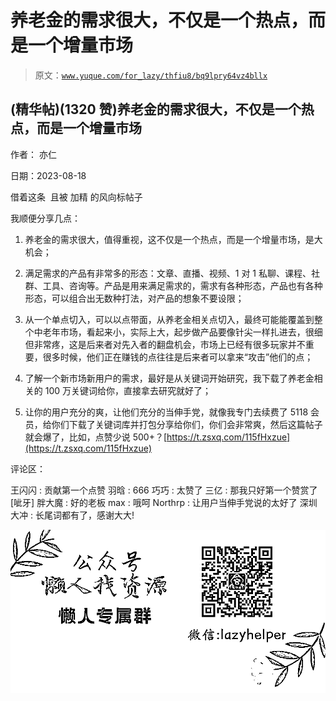 # 养老金的需求很大，不仅是一个热点，而是一个增量市场

> 原文：[`www.yuque.com/for_lazy/thfiu8/bq9lpry64vz4bllx`](https://www.yuque.com/for_lazy/thfiu8/bq9lpry64vz4bllx)



## (精华帖)(1320 赞)养老金的需求很大，不仅是一个热点，而是一个增量市场 

作者： 亦仁 

日期：2023-08-18 

借着这条  且被 加精 的风向标帖子 

我顺便分享几点： 

1.   养老金的需求很大，值得重视，这不仅是一个热点，而是一个增量市场，是大机会； 

2.   满足需求的产品有非常多的形态：文章、直播、视频、1 对 1 私聊、课程、社群、工具、咨询等。产品是用来满足需求的，需求有各种形态，产品也有各种形态，可以组合出无数种打法，对产品的想象不要设限； 

3.   从一个单点切入，可以以点带面，从养老金相关点切入，最终可能能覆盖到整个中老年市场，看起来小，实际上大，起步做产品要像针尖一样扎进去，很细但非常疼，这是后来者对先入者的翻盘机会，市场上已经有很多玩家并不重要，很多时候，他们正在赚钱的点往往是后来者可以拿来“攻击”他们的点； 

4.   了解一个新市场新用户的需求，最好是从关键词开始研究，我下载了养老金相关的 100 万关键词给你，直接拿去研究就好了； 

5.   让你的用户充分的爽，让他们充分的当伸手党，就像我专门去续费了 5118 会员，给你们下载了关键词库并打包分享给你们，你们会非常爽，然后这篇帖子就会爆了，比如，点赞少说 500+？[https://t.zsxq.com/115fHxzue](https://t.zsxq.com/115fHxzue) 

评论区： 

王闪闪 : 贡献第一个点赞 羽晗 : 666 巧巧 : 太赞了 三亿 : 那我只好第一个赞赏了[呲牙] 胖大魔 : 好的老板 max : 哦呵 Northrp : 让用户当伸手党说的太好了 深圳大冲 : 长尾词都有了，感谢大大! 

![](img/894d30a529e7c37bcd3392323c99941c.png)  